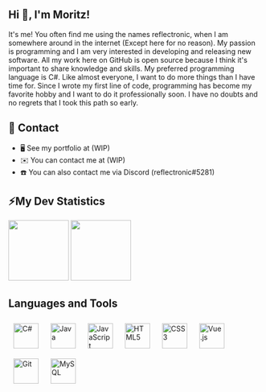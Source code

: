 ## Hi 👋, I'm Moritz!  
It's me! You often find me using the names reflectronic, when I am somewhere around in the internet (Except here for no reason). My passion is programming and I am very interested in developing and releasing new software. All my work here on GitHub is open source because I think it's important to share knowledge and skills. My preferred programming language is C#. Like almost everyone, I want to do more things than I have time for. Since I wrote my first line of code, programming has become my favorite hobby and I want to do it professionally soon. I have no doubts and no regrets that I took this path so early.  

## 📝 Contact  
- 🖥️ See my portfolio at (WIP)  
- ✉️ You can contact me at (WIP)   
- ☎️ You can also contact me via Discord (reflectronic#5281)  

## ⚡My Dev Statistics
<div align="left"> 
<img height="120em" src="https://github-readme-stats.vercel.app/api?username=reflectronic01&show_icons=true&hide_border=true" />
<img height="120em" src="https://github-readme-stats.vercel.app/api/top-langs/?username=reflectronic01&show_icons=true&hide_border=true&layout=compact&langs_count=4"/>
</div>

## Languages and Tools  
<div align="left">  
<a href="https://docs.microsoft.com/en-us/dotnet/csharp/" target="_blank"><img style="margin: 10px" src="https://profilinator.rishav.dev/skills-assets/csharp-original.svg" alt="C#" height="50" /></a>  
<a href="https://www.java.com/" target="_blank"><img style="margin: 10px" src="https://profilinator.rishav.dev/skills-assets/java-original-wordmark.svg" alt="Java" height="50" /></a>  
<a href="https://www.javascript.com/" target="_blank"><img style="margin: 10px" src="https://profilinator.rishav.dev/skills-assets/javascript-original.svg" alt="JavaScript" height="50" /></a>  
<a href="https://en.wikipedia.org/wiki/HTML5" target="_blank"><img style="margin: 10px" src="https://profilinator.rishav.dev/skills-assets/html5-original-wordmark.svg" alt="HTML5" height="50" /></a>  
<a href="https://www.w3schools.com/css/" target="_blank"><img style="margin: 10px" src="https://profilinator.rishav.dev/skills-assets/css3-original-wordmark.svg" alt="CSS3" height="50" /></a>  
<a href="https://vuejs.org/" target="_blank"><img style="margin: 10px" src="https://profilinator.rishav.dev/skills-assets/vuejs-original-wordmark.svg" alt="Vue.js" height="50" /></a>  
<a href="https://github.com/" target="_blank"><img style="margin: 10px" src="https://profilinator.rishav.dev/skills-assets/git-scm-icon.svg" alt="Git" height="50" /></a>  
<a href="https://www.mysql.com/" target="_blank"><img style="margin: 10px" src="https://profilinator.rishav.dev/skills-assets/mysql-original-wordmark.svg" alt="MySQL" height="50" /></a>  
</div>  
